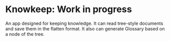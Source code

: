 # Knowkeep: Work in progress

An app designed for keeping knowledge.
It can read tree-style documents and save them in the flatten format.
It also can generate Glossary based on a node of the tree.
